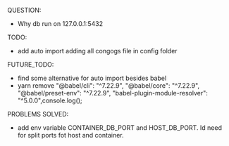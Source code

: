 QUESTION:

- Why db run on 127.0.0.1:5432

TODO:

- add auto import adding all congogs file  in config folder


FUTURE_TODO:
- find some alternative for auto import besides babel  
- yarn remove  "@babel/cli": "^7.22.9",
    "@babel/core": "^7.22.9",
    "@babel/preset-env": "^7.22.9",
    "babel-plugin-module-resolver": "^5.0.0",console.log();


PROBLEMS SOLVED:

- add env variable CONTAINER_DB_PORT and HOST_DB_PORT. Id need for split  ports fot host and container.